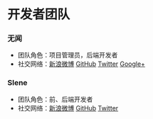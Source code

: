 # 开发者团队

### 无闻

- 团队角色：项目管理员，后端开发者
- 社交网络：[新浪微博](http://weibo.com/Obahua) [GitHub](https://github.com/Unknwon) [Twitter](https://twitter.com/joe2010xtmf) [Google+](https://plus.google.com/u/0/+JiahuaChen)

### Slene

- 团队角色：前、后端开发者
- 社交网络：[新浪微博](http://weibo.com/slene) [GitHub](https://github.com/slene) [Twitter](https://twitter.com/slene)